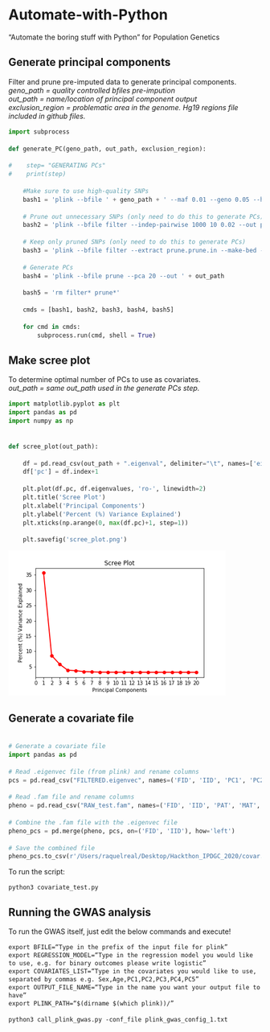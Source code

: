# Automate-with-Python
“Automate the boring stuff with Python” for Population Genetics

## Generate principal components
Filter and prune pre-imputed data to generate principal components.  
*geno_path = quality controlled bfiles pre-impution*  
*out_path = name/location of principal component output*  
*exclusion_region = problematic area in the genome. Hg19 regions file included in github files.*  

```python
import subprocess

def generate_PC(geno_path, out_path, exclusion_region):

#    step= "GENERATING PCs"
#    print(step)

    #Make sure to use high-quality SNPs 
    bash1 = 'plink --bfile ' + geno_path + ' --maf 0.01 --geno 0.05 --hwe 1E-6 --exclude range ' + exclusion_region + ' --make-bed --out filter'

    # Prune out unnecessary SNPs (only need to do this to generate PCs)
    bash2 = 'plink --bfile filter --indep-pairwise 1000 10 0.02 --out prune'

    # Keep only pruned SNPs (only need to do this to generate PCs)
    bash3 = 'plink --bfile filter --extract prune.prune.in --make-bed --out prune' 

    # Generate PCs 
    bash4 = 'plink --bfile prune --pca 20 --out ' + out_path

    bash5 = 'rm filter* prune*'

    cmds = [bash1, bash2, bash3, bash4, bash5]
    
    for cmd in cmds:
        subprocess.run(cmd, shell = True)
```
## Make scree plot  
To determine optimal number of PCs to use as covariates.  
*out_path = same out_path used in the generate PCs step.*
```python
import matplotlib.pyplot as plt
import pandas as pd
import numpy as np


def scree_plot(out_path):
    
    df = pd.read_csv(out_path + ".eigenval", delimiter="\t", names=['eigenvalues'])
    df['pc'] = df.index+1
    
    plt.plot(df.pc, df.eigenvalues, 'ro-', linewidth=2)
    plt.title('Scree Plot')
    plt.xlabel('Principal Components')
    plt.ylabel('Percent (%) Variance Explained')
    plt.xticks(np.arange(0, max(df.pc)+1, step=1)) 

    plt.savefig('scree_plot.png')
```
![Example scree plot](scree_plot.png)

## Generate a covariate file

```python

# Generate a covariate file
import pandas as pd

# Read .eigenvec file (from plink) and rename columns
pcs = pd.read_csv("FILTERED.eigenvec", names=('FID', 'IID', 'PC1', 'PC2', 'PC3', 'PC4', 'PC5', 'PC6', 'PC7', 'PC8', 'PC9', 'PC10', 'PC11', 'PC12', 'PC13', 'PC14', 'PC15', 'PC16', 'PC17', 'PC18', 'PC19', 'PC20'), delimiter = '\s+')

# Read .fam file and rename columns
pheno = pd.read_csv("RAW_test.fam", names=('FID', 'IID', 'PAT', 'MAT', 'SEX', 'PHENO'), sep = '\t')

# Combine the .fam file with the .eigenvec file
pheno_pcs = pd.merge(pheno, pcs, on=('FID', 'IID'), how='left')

# Save the combined file
pheno_pcs.to_csv(r'/Users/raquelreal/Desktop/Hackthon_IPDGC_2020/covar.txt', header=True, index=False, sep='\t', mode='a')

```
To run the script:
```
python3 covariate_test.py 

```

## Running the GWAS analysis

To run the GWAS itself, just edit the below commands and execute!

```
export BFILE=“Type in the prefix of the input file for plink”
export REGRESSION_MODEL=“Type in the regression model you would like to use, e.g. for binary outcomes please write logistic”
export COVARIATES_LIST=“Type in the covariates you would like to use, separated by commas e.g. Sex,Age,PC1,PC2,PC3,PC4,PC5”
export OUTPUT_FILE_NAME=“Type in the name you want your output file to have”
export PLINK_PATH=“$(dirname $(which plink))/”

python3 call_plink_gwas.py -conf_file plink_gwas_config_1.txt
```
